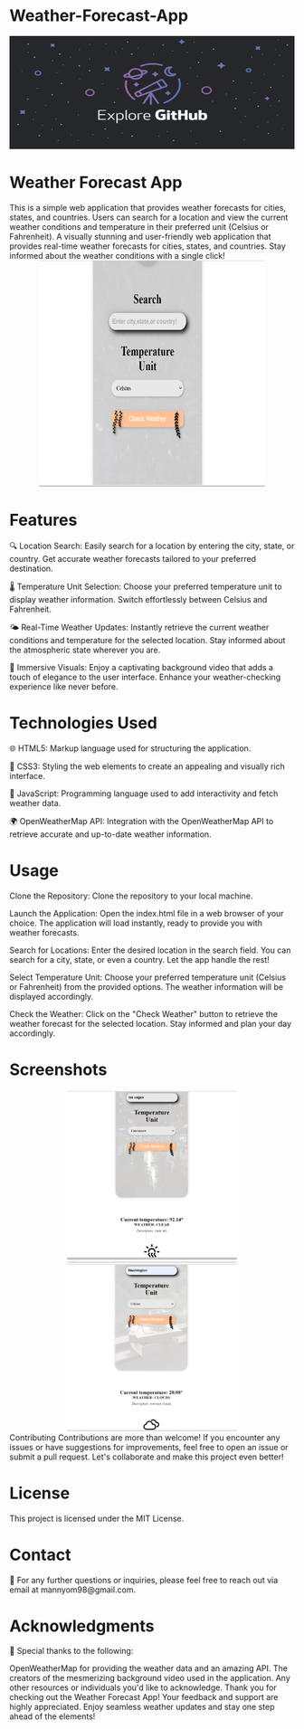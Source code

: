# Weather-Forecast-App

<div align="center">
  <img src="repository_logo.jpg" alt="Repository Logo" width="900" height="200">
</div>
<h1>Weather Forecast App</h1>
This is a simple web application that provides weather forecasts for cities, states, and countries. Users can search for a location and view the current weather conditions and temperature in their preferred unit (Celsius or Fahrenheit). A visually stunning and user-friendly web application that provides real-time weather forecasts for cities, states, and countries. Stay informed about the weather conditions with a single click!

<div align="center">
  <img src="Screenshot.png" alt="Weather Forecast App Screenshot" width="400" height="400">
</div>
<h1>Features</h1>
🔍 Location Search: Easily search for a location by entering the city, state, or country. Get accurate weather forecasts tailored to your preferred destination.

🌡️ Temperature Unit Selection: Choose your preferred temperature unit to display weather information. Switch effortlessly between Celsius and Fahrenheit.

🌤️ Real-Time Weather Updates: Instantly retrieve the current weather conditions and temperature for the selected location. Stay informed about the atmospheric state wherever you are.

🎥 Immersive Visuals: Enjoy a captivating background video that adds a touch of elegance to the user interface. Enhance your weather-checking experience like never before.

<h1>Technologies Used</h1>
🌐 HTML5: Markup language used for structuring the application.

🎨 CSS3: Styling the web elements to create an appealing and visually rich interface.

🚀 JavaScript: Programming language used to add interactivity and fetch weather data.

🌍 OpenWeatherMap API: Integration with the OpenWeatherMap API to retrieve accurate and up-to-date weather information.

<h1>Usage</h1>
Clone the Repository: Clone the repository to your local machine.

Launch the Application: Open the index.html file in a web browser of your choice. The application will load instantly, ready to provide you with weather forecasts.

Search for Locations: Enter the desired location in the search field. You can search for a city, state, or even a country. Let the app handle the rest!

Select Temperature Unit: Choose your preferred temperature unit (Celsius or Fahrenheit) from the provided options. The weather information will be displayed accordingly.

Check the Weather: Click on the "Check Weather" button to retrieve the weather forecast for the selected location. Stay informed and plan your day accordingly.

<h1>Screenshots</h1>
<div align="center">
  <img src="screenshot_1.png" alt="Screenshot 1" width="300">
  <img src="screenshot_2.png" alt="Screenshot 2" width="300">
</div>
Contributing
Contributions are more than welcome! If you encounter any issues or have suggestions for improvements, feel free to open an issue or submit a pull request. Let's collaborate and make this project even better!

<h1>License</h1>
This project is licensed under the MIT License.

<h1>Contact</h1>
📧 For any further questions or inquiries, please feel free to reach out via email at mannyom98@gmail.com.

<h1>Acknowledgments</h1>
🌟 Special thanks to the following:

OpenWeatherMap for providing the weather data and an amazing API.
The creators of the mesmerizing background video used in the application.
Any other resources or individuals you'd like to acknowledge.
Thank you for checking out the Weather Forecast App! Your feedback and support are highly appreciated. Enjoy seamless weather updates and stay one step ahead of the elements!
